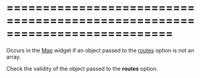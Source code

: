 <!--**
/*-------------------------------------------
    Auto-generated file. Do not modify.
-------------------------------------------

**-->
===========================================================================
===========================================================================

<!--shortDescription-->
Occurs in the [Map](/Documentation/ApiReference/UI_Widgets/dxMap/) widget if an object passed to the [routes](/Documentation/ApiReference/UI_Widgets/dxMap/Configuration/#routes) option is not an array.
<!--/shortDescription-->

<!--fullDescription-->
Check the validity of the object passed to the **routes** option.
<!--/fullDescription-->